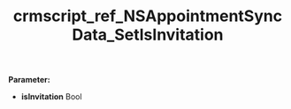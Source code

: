 ﻿---
title: crmscript_ref_NSAppointmentSyncData_SetIsInvitation
description: NSAppointmentSyncData.SetIsInvitation(Bool isInvitation)
intellisense: NSAppointmentSyncData.SetIsInvitation
keywords: NSAppointmentSyncData, GetIsInvitation
so.topic: reference
---



**Parameter:** 
 - **isInvitation** Bool

